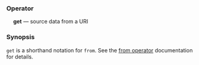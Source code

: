 ### Operator

&emsp; **get** &mdash; source data from a URI

### Synopsis

`get` is a shorthand notation for `from`. See the [from operator](from.md) documentation for details.
